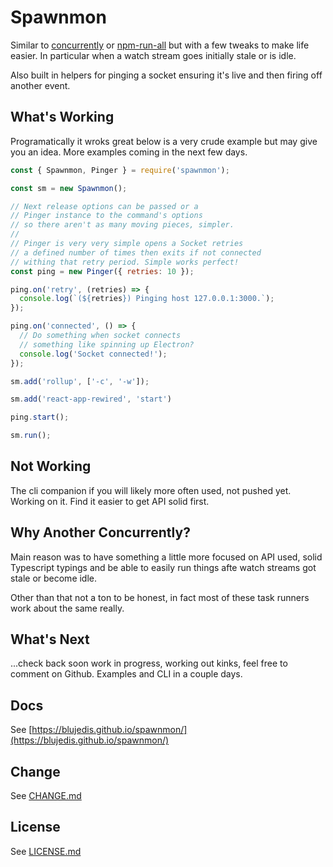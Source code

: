 # Spawnmon

Similar to [concurrently](https://www.npmjs.com/package/concurrently) or [npm-run-all](https://www.npmjs.com/package/npm-run-all) but with a few tweaks to make life easier. In particular when a watch stream goes initially stale or is idle.

Also built in helpers for pinging a socket ensuring it's live and then firing off another event.

## What's Working

Programatically it wroks great below is a very crude example but may give you an idea. More examples coming in the next few days.

```js
const { Spawnmon, Pinger } = require('spawnmon');

const sm = new Spawnmon();

// Next release options can be passed or a 
// Pinger instance to the command's options
// so there aren't as many moving pieces, simpler.
// 
// Pinger is very very simple opens a Socket retries
// a defined number of times then exits if not connected
// withing that retry period. Simple works perfect!
const ping = new Pinger({ retries: 10 });

ping.on('retry', (retries) => {
  console.log(`(${retries}) Pinging host 127.0.0.1:3000.`);
});

ping.on('connected', () => {
  // Do something when socket connects
  // something like spinning up Electron?
  console.log('Socket connected!');
});

sm.add('rollup', ['-c', '-w']);

sm.add('react-app-rewired', 'start')

ping.start();

sm.run();
```

## Not Working

The cli companion if you will likely more often used, not pushed yet. Working on it. Find it easier to get API solid first.

## Why Another Concurrently?

Main reason was to have something a little more focused on API used, solid Typescript typings and be able to easily run things afte watch streams got stale or become idle. 

Other than that not a ton to be honest, in fact most of these task runners work about the same really. 

## What's Next

...check back soon work in progress, working out kinks, feel free to comment on Github. Examples and CLI in a couple days.

## Docs

See [https://blujedis.github.io/spawnmon/](https://blujedis.github.io/spawnmon/)

## Change

See [CHANGE.md](CHANGE.md)

## License

See [LICENSE.md](LICENSE)
